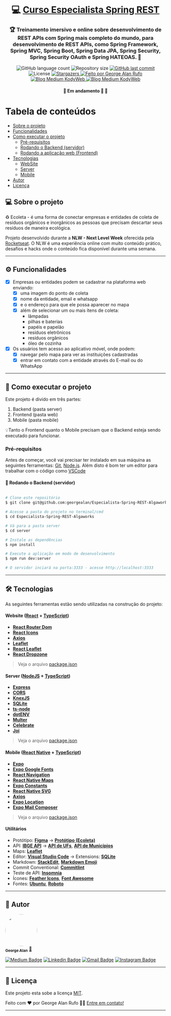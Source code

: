 

<h1 align="center">
     💻 <a href="https://www.algaworks.com/" alt="site da Algaworks" target="_blank"> Curso Especialista Spring REST </a>
</h1>

<h3 align="center">
    🏆 Treinamento imersivo e online sobre desenvolvimento de REST APIs com Spring mais completo do mundo, para desenvolvimento de REST APIs, como Spring Framework, Spring MVC, Spring Boot, Spring Data JPA, Spring Security, Spring Security OAuth e Spring HATEOAS. 💚
</h3>

<p align="center">
  <img alt="GitHub language count" src="https://img.shields.io/github/languages/count/georgealan/Especialista-Spring-REST-Algaworks?color=%2304D361">

  <img alt="Repository size" src="https://img.shields.io/github/repo-size/georgealan/Especialista-Spring-REST-Algaworks">
  
  <a href="https://github.com/georgealan/Especialista-Spring-REST-Algaworks/commits/master">
    <img alt="GitHub last commit" src="https://img.shields.io/github/last-commit/georgealan/Especialista-Spring-REST-Algaworks">
  </a>
    
   <img alt="License" src="https://img.shields.io/badge/license-MIT-brightgreen">
   <a href="https://github.com/georgealan/Especialista-Spring-REST-Algaworks/stargazers">
    <img alt="Stargazers" src="https://img.shields.io/github/stars/georgealan/Especialista-Spring-REST-Algaworks?style=social">
  </a>

  <a href="https://kodyweb.com.br">
    <img alt="Feito por George Alan Rufo" src="https://img.shields.io/badge/feito%20por-George-%237519C1">
  </a>
  
  <a href="https://medium.com/kodyweb">
    <img alt="Blog Medium KodyWeb" src="https://img.shields.io/badge/Blog-KodyWeb-%237159c1?style=flat&logo=Medium">
  </a>

  <a href="https://blog.kodyweb.com.br/">
    <img alt="Blog Medium KodyWeb" src="https://img.shields.io/badge/Blog-KodyWeb-a43b9d?style=flat&logo=Instagram">
  </a>
  
 
</p>

<h4 align="center">
	🚧   Em andamento 🚀 🚧
</h4>

Tabela de conteúdos
=================
<!--ts-->
   * [Sobre o projeto](#-sobre-o-projeto)
   * [Funcionalidades](#-funcionalidades)
   * [Como executar o projeto](#-como-executar-o-projeto)
     * [Pré-requisitos](#pré-requisitos)
     * [Rodando o Backend (servidor)](#user-content--rodando-o-backend-servidor)
     * [Rodando a aplicação web (Frontend)](#user-content--rodando-a-aplicação-web-frontend)
   * [Tecnologias](#-tecnologias)
     * [WebSite](#user-content-website--react----typescript)
     * [Server](#user-content-server--nodejs----typescript)
     * [Mobile](#user-content-mobile--react-native----typescript)
   * [Autor](#-autor)
   * [Licença](#user-content--licença)
<!--te-->


## 💻 Sobre o projeto

♻️ Ecoleta - é uma forma de conectar empresas e entidades de coleta de resíduos orgânicos e inorgânicos as pessoas que precisam descartar seus resíduos de maneira ecológica.


Projeto desenvolvido durante a **NLW - Next Level Week** oferecida pela [Rocketseat](https://blog.rocketseat.com.br/primeira-next-level-week/).
O NLW é uma experiência online com muito conteúdo prático, desafios e hacks onde o conteúdo fica disponível durante uma semana.

---

## ⚙️ Funcionalidades

- [x] Empresas ou entidades podem se cadastrar na plataforma web enviando:
  - [x] uma imagem do ponto de coleta
  - [x] nome da entidade, email e whatsapp
  - [x] e o endereço para que ele possa aparecer no mapa
  - [x] além de selecionar um ou mais ítens de coleta: 
    - lâmpadas
    - pilhas e baterias
    - papéis e papelão
    - resíduos eletrônicos
    - resíduos orgânicos
    - óleo de cozinha

- [x] Os usuários tem acesso ao aplicativo móvel, onde podem:
  - [x] navegar pelo mapa para ver as instituições cadastradas
  - [x] entrar em contato com a entidade através do E-mail ou do WhatsApp

---

## 🚀 Como executar o projeto

Este projeto é divido em três partes:
1. Backend (pasta server) 
2. Frontend (pasta web)
3. Mobile (pasta mobile)

💡Tanto o Frontend quanto o Mobile precisam que o Backend esteja sendo executado para funcionar.

### Pré-requisitos

Antes de começar, você vai precisar ter instalado em sua máquina as seguintes ferramentas:
[Git](https://git-scm.com), [Node.js](https://nodejs.org/en/). 
Além disto é bom ter um editor para trabalhar com o código como [VSCode](https://code.visualstudio.com/)

#### 🎲 Rodando o Backend (servidor)

```bash

# Clone este repositório
$ git clone git@github.com:georgealan/Especialista-Spring-REST-Algaworks.git

# Acesse a pasta do projeto no terminal/cmd
$ cd Especialista-Spring-REST-Algaworks

# Vá para a pasta server
$ cd server

# Instale as dependências
$ npm install

# Execute a aplicação em modo de desenvolvimento
$ npm run dev:server

# O servidor inciará na porta:3333 - acesse http://localhost:3333 

```

---

## 🛠 Tecnologias

As seguintes ferramentas estão sendo utilizadas na construção do projeto:

#### **Website**  ([React](https://reactjs.org/)  +  [TypeScript](https://www.typescriptlang.org/))

-   **[React Router Dom](https://github.com/ReactTraining/react-router/tree/master/packages/react-router-dom)**
-   **[React Icons](https://react-icons.github.io/react-icons/)**
-   **[Axios](https://github.com/axios/axios)**
-   **[Leaflet](https://react-leaflet.js.org/en/)**
-   **[React Leaflet](https://react-leaflet.js.org/)**
-   **[React Dropzone](https://github.com/react-dropzone/react-dropzone)**

> Veja o arquivo  [package.json](https://github.com/georgealan/Especialista-Spring-REST-Algaworks/blob/master/web/package.json)

#### [](https://github.com/georgealan/Ecoleta#server-nodejs--typescript)**Server**  ([NodeJS](https://nodejs.org/en/)  +  [TypeScript](https://www.typescriptlang.org/))

-   **[Express](https://expressjs.com/)**
-   **[CORS](https://expressjs.com/en/resources/middleware/cors.html)**
-   **[KnexJS](http://knexjs.org/)**
-   **[SQLite](https://github.com/mapbox/node-sqlite3)**
-   **[ts-node](https://github.com/TypeStrong/ts-node)**
-   **[dotENV](https://github.com/motdotla/dotenv)**
-   **[Multer](https://github.com/expressjs/multer)**
-   **[Celebrate](https://github.com/arb/celebrate)**
-   **[Joi](https://github.com/hapijs/joi)**

> Veja o arquivo  [package.json](https://github.com/georgealan/Especialista-Spring-REST-Algaworks/blob/master/server/package.json)

#### [](https://github.com/georgealan/Ecoleta#mobile-react-native--typescript)**Mobile**  ([React Native](http://www.reactnative.com/)  +  [TypeScript](https://www.typescriptlang.org/))

-   **[Expo](https://expo.io/)**
-   **[Expo Google Fonts](https://github.com/expo/google-fonts)**
-   **[React Navigation](https://reactnavigation.org/)**
-   **[React Native Maps](https://github.com/react-native-community/react-native-maps)**
-   **[Expo Constants](https://docs.expo.io/versions/latest/sdk/constants/)**
-   **[React Native SVG](https://github.com/react-native-community/react-native-svg)**
-   **[Axios](https://github.com/axios/axios)**
-   **[Expo Location](https://docs.expo.io/versions/latest/sdk/location/)**
-   **[Expo Mail Composer](https://docs.expo.io/versions/latest/sdk/mail-composer/)**

> Veja o arquivo  [package.json](https://github.com/georgealan/Especialista-Spring-REST-Algaworks/blob/master/mobile/package.json)

#### [](https://github.com/georgealan/Ecoleta#utilit%C3%A1rios)**Utilitários**

-   Protótipo:  **[Figma](https://www.figma.com/)**  →  **[Protótipo (Ecoleta)](https://www.figma.com/file/1SxgOMojOB2zYT0Mdk28lB/Ecoleta)**
-   API:  **[IBGE API](https://servicodados.ibge.gov.br/api/docs/localidades?versao=1)**  →  **[API de UFs](https://servicodados.ibge.gov.br/api/docs/localidades?versao=1#api-UFs-estadosGet)**,  **[API de Municípios](https://servicodados.ibge.gov.br/api/docs/localidades?versao=1#api-Municipios-estadosUFMunicipiosGet)**
-   Maps:  **[Leaflet](https://react-leaflet.js.org/en/)**
-   Editor:  **[Visual Studio Code](https://code.visualstudio.com/)**  → Extensions:  **[SQLite](https://marketplace.visualstudio.com/items?itemName=alexcvzz.vscode-sqlite)**
-   Markdown:  **[StackEdit](https://stackedit.io/)**,  **[Markdown Emoji](https://gist.github.com/rxaviers/7360908)**
-   Commit Conventional:  **[Commitlint](https://github.com/conventional-changelog/commitlint)**
-   Teste de API:  **[Insomnia](https://insomnia.rest/)**
-   Ícones:  **[Feather Icons](https://feathericons.com/)**,  **[Font Awesome](https://fontawesome.com/)**
-   Fontes:  **[Ubuntu](https://fonts.google.com/specimen/Ubuntu)**,  **[Roboto](https://fonts.google.com/specimen/Roboto)**


---

## 🦸 Autor

<a href="https://blog.kodyweb.com.br/author/george/">
 <img style="border-radius: 50%;" src="https://avatars2.githubusercontent.com/u/37253093?s=400&u=4793c91ecbabc6342381bd7c411d323f14e59dce&v=4" width="100px;" alt=""/>
 <br />
 <sub><b>George Alan</b></sub></a> <a href="https://blog.rocketseat.com.br/author/thiago/" title="Rocketseat">🚀</a>
 <br />

[![Medium Badge](https://img.shields.io/badge/-KodyWeb-black?style=flat-square&labelColor=black&logo=medium&logoColor=white&link=https://medium.com/kodyweb)](https://medium.com/kodyweb) [![Linkedin Badge](https://img.shields.io/badge/-George-blue?style=flat-square&logo=Linkedin&logoColor=white&link=https://www.linkedin.com/in/george-alan-fullstack-developer/)](https://www.linkedin.com/in/george-alan-fullstack-developer/) 
[![Gmail Badge](https://img.shields.io/badge/-georgealan@gmail.com-c14438?style=flat-square&logo=Gmail&logoColor=white&link=mailto:georgealan@gmail.com)](mailto:georgealanrufo@gmail.com) [![Instagram Badge](https://img.shields.io/badge/-georgealan-a43b9d?style=flat-square&logo=Instagram&logoColor=white&link=https://www.instagram.com/georgealanrufo/)](https://www.instagram.com/georgealanrufo/)

---

## 📝 Licença

Este projeto esta sobe a licença [MIT](./LICENSE).

Feito com ❤️ por George Alan Rufo 👋🏽 [Entre em contato!](https://www.linkedin.com/in/george-alan-fullstack-developer/)

---
